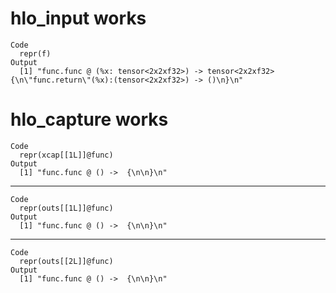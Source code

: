 # hlo_input works

    Code
      repr(f)
    Output
      [1] "func.func @ (%x: tensor<2x2xf32>) -> tensor<2x2xf32> {\n\"func.return\"(%x):(tensor<2x2xf32>) -> ()\n}\n"

# hlo_capture works

    Code
      repr(xcap[[1L]]@func)
    Output
      [1] "func.func @ () ->  {\n\n}\n"

---

    Code
      repr(outs[[1L]]@func)
    Output
      [1] "func.func @ () ->  {\n\n}\n"

---

    Code
      repr(outs[[2L]]@func)
    Output
      [1] "func.func @ () ->  {\n\n}\n"

